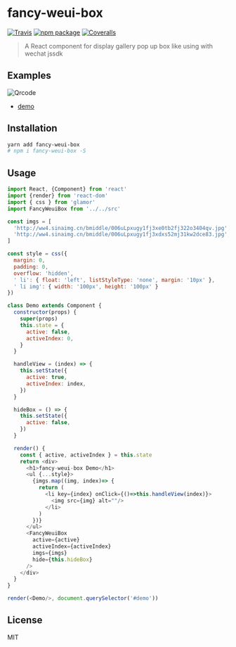 # fancy-weui-box

[![Travis][build-badge]][build]
[![npm package][npm-badge]][npm]
[![Coveralls][coveralls-badge]][coveralls]

> A React component for display gallery pop up box like using with wechat jssdk

## Examples
![Qrcode](http://qr.api.cli.im/qr?data=https%253A%252F%252Frainkolwa.github.io%252Ffancy-weui-box%252Fdemo%252Fdist%252F&level=H&transparent=&bgcolor=%23ffffff&forecolor=%23000000&blockpixel=&marginblock=&logourl=&size=280&kid=cliim&key=14721a0167b6cb31beff9c157f903e58)
- [demo](https://rainkolwa.github.io/fancy-weui-box/demo/dist/)

## Installation
```bash
yarn add fancy-weui-box
# npm i fancy-weui-box -S
```

## Usage
```javascript
import React, {Component} from 'react'
import {render} from 'react-dom'
import { css } from 'glamor'
import FancyWeuiBox from '../../src'

const imgs = [
  'http://ww4.sinaimg.cn/bmiddle/006uLpxugy1fj3xe0tb2fj322o3404qv.jpg',
  'http://ww4.sinaimg.cn/bmiddle/006uLpxugy1fj3xdxs52mj31kw2dce83.jpg',
]

const style = css({
  margin: 0,
  padding: 0,
  overflow: 'hidden',
  ' li': { float: 'left', listStyleType: 'none', margin: '10px' },
  ' li img': { width: '100px', height: '100px' }
})

class Demo extends Component {
  constructor(props) {
    super(props)
    this.state = {
      active: false,
      activeIndex: 0,
    }
  }

  handleView = (index) => {
    this.setState({
      active: true,
      activeIndex: index,
    })
  }

  hideBox = () => {
    this.setState({
      active: false,
    })
  }

  render() {
    const { active, activeIndex } = this.state
    return <div>
      <h1>fancy-weui-box Demo</h1>
      <ul {...style}>
        {imgs.map((img, index)=> {
          return (
            <li key={index} onClick={()=>this.handleView(index)}>
              <img src={img} alt=""/>
            </li>
          )
        })}
      </ul>
      <FancyWeuiBox
        active={active}
        activeIndex={activeIndex}
        imgs={imgs}
        hide={this.hideBox}
      />
    </div>
  }
}

render(<Demo/>, document.querySelector('#demo'))
```

## License
MIT

[build-badge]: https://img.shields.io/travis/user/repo/master.png?style=flat-square
[build]: https://travis-ci.org/user/repo

[npm-badge]: https://img.shields.io/npm/v/npm-package.png?style=flat-square
[npm]: https://www.npmjs.org/package/npm-package

[coveralls-badge]: https://img.shields.io/coveralls/user/repo/master.png?style=flat-square
[coveralls]: https://coveralls.io/github/user/repo
